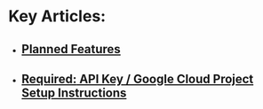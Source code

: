 # Key Articles:
* ## [Planned Features](https://github.com/ThioJoe/Auto-Synced-Translated-Dubs/wiki/Planned-Features)
* ## [**Required:** API Key / Google Cloud Project Setup Instructions](https://github.com/ThioJoe/Auto-Synced-Translated-Dubs/wiki/Instructions:-Obtaining-an-API-Key)